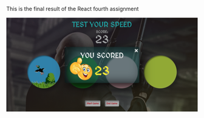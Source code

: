 This is the final result of the React fourth assignment

![screenshot React task5](/5_task/public/React-Speedtester-game.png)
